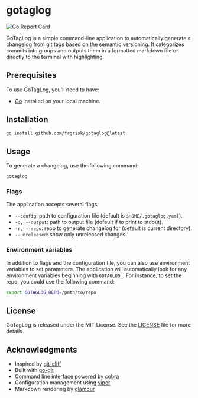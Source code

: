 # gotaglog

[![Go Report Card](https://goreportcard.com/badge/github.com/frgrisk/gotaglog)](https://goreportcard.com/report/github.com/frgrisk/gotaglog)

GoTagLog is a simple command-line application to automatically generate a 
changelog from git tags based on the semantic versioning. It categorizes 
commits into groups and outputs them in a formatted markdown file or 
directly to the terminal with highlighting.

## Prerequisites

To use GoTagLog, you'll need to have:

- [Go](https://golang.org/dl/) installed on your local machine.

## Installation

```bash
go install github.com/frgrisk/gotaglog@latest
```

## Usage

To generate a changelog, use the following command:

```bash
gotaglog
```

### Flags

The application accepts several flags:

- `--config`: path to configuration file (default is `$HOME/.gotaglog.yaml`).
- `-o, --output`: path to output file (default if to print to stdout).
- `-r, --repo`: repo to generate changelog for (default is current directory).
- `--unreleased`: show only unreleased changes.

### Environment variables

In addition to flags and the configuration file, you can also use 
environment variables to set parameters. The application will automatically 
look for any environment variables beginning with `GOTAGLOG_`. For 
instance, to set the repo, you could use the following command:

```bash
export GOTAGLOG_REPO=/path/to/repo
```

## License

GoTagLog is released under the MIT License. See the [LICENSE](./LICENSE) 
file for more details.

## Acknowledgments

- Inspired by [git-cliff](https://github.com/orhun/git-cliff)
- Built with [go-git](https://github.com/go-git/go-git)
- Command line interface powered by [cobra](https://github.com/spf13/cobra)
- Configuration management using [viper](https://github.com/spf13/viper)
- Markdown rendering by [glamour](https://github.com/charmbracelet/glamour)
